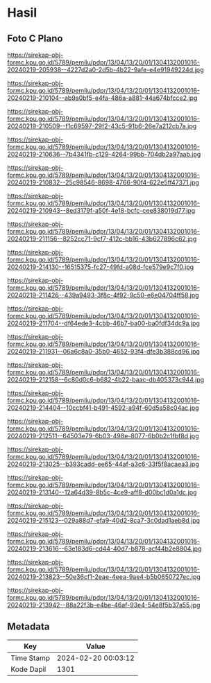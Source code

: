 # Hasil

## Foto C Plano

https://sirekap-obj-formc.kpu.go.id/5789/pemilu/pdpr/13/04/13/20/01/1304132001016-20240219-205938--4227d2a0-2d5b-4b22-9afe-e4e91949224d.jpg

https://sirekap-obj-formc.kpu.go.id/5789/pemilu/pdpr/13/04/13/20/01/1304132001016-20240219-210104--ab9a0bf5-e4fa-486a-a881-44a674bfcce2.jpg

https://sirekap-obj-formc.kpu.go.id/5789/pemilu/pdpr/13/04/13/20/01/1304132001016-20240219-210509--f1c69597-29f2-43c5-91b6-26e7a212cb7a.jpg

https://sirekap-obj-formc.kpu.go.id/5789/pemilu/pdpr/13/04/13/20/01/1304132001016-20240219-210636--7b4341fb-c129-4264-99bb-704db2a97aab.jpg

https://sirekap-obj-formc.kpu.go.id/5789/pemilu/pdpr/13/04/13/20/01/1304132001016-20240219-210832--25c98546-8698-4766-90f4-622e5ff47371.jpg

https://sirekap-obj-formc.kpu.go.id/5789/pemilu/pdpr/13/04/13/20/01/1304132001016-20240219-210943--8ed3179f-a50f-4e18-bcfc-cee838019d77.jpg

https://sirekap-obj-formc.kpu.go.id/5789/pemilu/pdpr/13/04/13/20/01/1304132001016-20240219-211156--8252cc71-9cf7-412c-bb16-43b627896c62.jpg

https://sirekap-obj-formc.kpu.go.id/5789/pemilu/pdpr/13/04/13/20/01/1304132001016-20240219-214130--16515375-fc27-49fd-a08d-fce579e9c7f0.jpg

https://sirekap-obj-formc.kpu.go.id/5789/pemilu/pdpr/13/04/13/20/01/1304132001016-20240219-211426--439a9493-3f8c-4f92-9c50-e6e04704ff58.jpg

https://sirekap-obj-formc.kpu.go.id/5789/pemilu/pdpr/13/04/13/20/01/1304132001016-20240219-211704--df64ede3-4cbb-46b7-ba00-ba0fdf34dc9a.jpg

https://sirekap-obj-formc.kpu.go.id/5789/pemilu/pdpr/13/04/13/20/01/1304132001016-20240219-211931--06a6c8a0-35b0-4652-93f4-dfe3b388cd96.jpg

https://sirekap-obj-formc.kpu.go.id/5789/pemilu/pdpr/13/04/13/20/01/1304132001016-20240219-212158--6c80d0c6-b682-4b22-baac-db405373c944.jpg

https://sirekap-obj-formc.kpu.go.id/5789/pemilu/pdpr/13/04/13/20/01/1304132001016-20240219-214404--10ccbf41-b491-4592-a94f-60d5a58c04ac.jpg

https://sirekap-obj-formc.kpu.go.id/5789/pemilu/pdpr/13/04/13/20/01/1304132001016-20240219-212511--64503e79-6b03-498e-8077-6b0b2c1fbf8d.jpg

https://sirekap-obj-formc.kpu.go.id/5789/pemilu/pdpr/13/04/13/20/01/1304132001016-20240219-213025--b393cadd-ee65-44af-a3c6-33f5f8acaea3.jpg

https://sirekap-obj-formc.kpu.go.id/5789/pemilu/pdpr/13/04/13/20/01/1304132001016-20240219-213140--12a64d39-8b5c-4ce9-aff8-d00bc1d0a1dc.jpg

https://sirekap-obj-formc.kpu.go.id/5789/pemilu/pdpr/13/04/13/20/01/1304132001016-20240219-215123--029a88d7-efa9-40d2-8ca7-3c0dad1aeb8d.jpg

https://sirekap-obj-formc.kpu.go.id/5789/pemilu/pdpr/13/04/13/20/01/1304132001016-20240219-213616--63e183d6-cd44-40d7-b878-acf44b2e8804.jpg

https://sirekap-obj-formc.kpu.go.id/5789/pemilu/pdpr/13/04/13/20/01/1304132001016-20240219-213823--50e36cf1-2eae-4eea-9ae4-b5b0650727ec.jpg

https://sirekap-obj-formc.kpu.go.id/5789/pemilu/pdpr/13/04/13/20/01/1304132001016-20240219-213942--88a22f3b-e4be-46af-93e4-54e8f5b37a55.jpg


## Metadata

| Key        | Value               |
| ---------- | ------------------- |
| Time Stamp | 2024-02-20 00:03:12 |
| Kode Dapil | 1301                |



